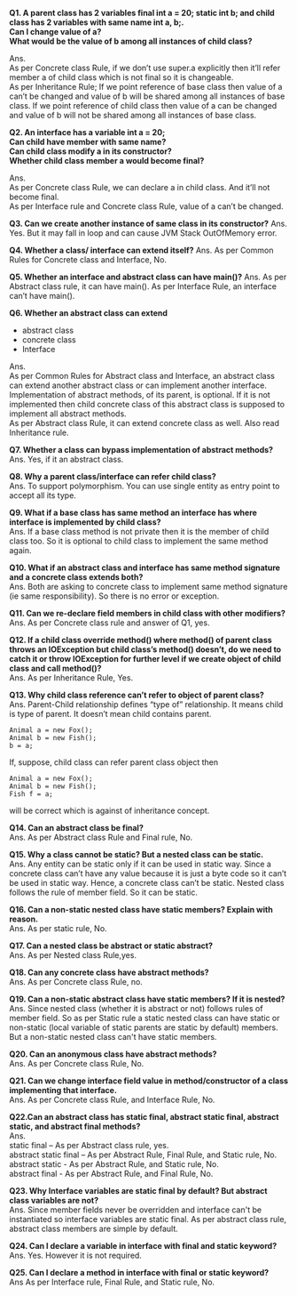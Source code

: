 **Q1. A parent class has 2 variables final int a = 20; static int b; and child class has 2 variables with same name int a, b;. 
<br/>Can I change value of a? 
<br/>What would be the value of b among all instances of child class?**

Ans.
<br/>As per Concrete class Rule, if we don’t use super.a explicitly then it’ll refer member a of child class which is not final so it is changeable.
<br/>As per Inheritance Rule; If we point reference of base class then value of a can’t be changed and value of b will be shared among all instances of base class. If we point reference of child class then value of a can be changed and value of b will not be shared among all instances of base class.

**Q2. An interface has a variable int a = 20;
<br/>Can child have member with same name?
<br/>Can child class modify a in its constructor?
<br/>Whether child class member a would become final?**

Ans.
<br/>As per Concrete class Rule, we can declare a in child class. And it’ll not become final.
<br/>As per Interface rule and Concrete class Rule, value of a can’t be changed.

**Q3. Can we create another instance of same class in its constructor?**
Ans. Yes. But it may fall in loop and can cause JVM Stack OutOfMemory error.

**Q4. Whether a class/ interface can extend itself?**
Ans. As per Common Rules for Concrete class and Interface, No.

**Q5. Whether an interface and abstract class can have main()?**
Ans. As per Abstract class rule, it can have main(). As per Interface Rule, an interface can’t have main().

**Q6. Whether an abstract class can extend**
* abstract class
* concrete class
* Interface

Ans. 
<br/>As per Common Rules for Abstract class and Interface, an abstract class can extend another abstract class or can implement another interface. Implementation of abstract methods, of its parent, is optional. If it is not implemented then child concrete class of this abstract class is supposed to implement all abstract methods.
<br/>As per Abstract class Rule, it can extend concrete class as well. Also read Inheritance rule.

**Q7. Whether a class can bypass implementation of abstract methods?**
<br/>Ans. Yes, if it an abstract class.

**Q8. Why a parent class/interface can refer child class?**
<br/>Ans. To support polymorphism. You can use single entity as entry point to accept all its type.

**Q9. What if a base class has same method an interface has where interface is implemented by child class?**
<br/>Ans. If a base class method is not private then it is the member of child class too. So it is optional to child class to implement the same method again.

**Q10. What if an abstract class and interface has same method signature and a concrete class extends both?**
<br/>Ans. Both are asking to concrete class to implement same method signature (ie same responsibility). So there is no error or exception.

**Q11. Can we re-declare field members in child class with other modifiers?**
<br/>Ans. As per Concrete class rule and answer of Q1, yes.

**Q12. If a child class override method() where method() of parent class throws an IOException but child class’s method() doesn’t, do we need to catch it or throw IOException for further level if we create object of child class and call method()?**
<br/>Ans. As per Inheritance Rule, Yes.

**Q13. Why child class reference can’t refer to object of parent class?**
<br/>Ans. Parent-Child relationship defines “type of” relationship. It means child is type of parent. It doesn’t mean child contains parent. 

```
Animal a = new Fox();
Animal b = new Fish();
b = a;
```

If, suppose, child class can refer parent class object then

```
Animal a = new Fox();
Animal b = new Fish();
Fish f = a;
```
will be correct which is against of inheritance concept.

**Q14. Can an abstract class be final?**
<br/>Ans. As per Abstract class Rule and Final rule, No.

**Q15. Why a class cannot be static? But a nested class can be static.**
<br/>Ans. Any entity can be static only if it can be used in static way. Since a concrete class can’t have any value because it is just a byte code so it can’t be used in static way. Hence, a concrete class can’t be static.
Nested class follows the rule of member field. So it can be static.

**Q16. Can a non-static nested class have static members? Explain with reason.**
<br/>Ans. As per static rule, No.

**Q17. Can a nested class be abstract or static abstract?**
<br/>Ans. As per Nested class Rule,yes.

**Q18. Can any concrete class have abstract methods?**
<br/>Ans. As per Concrete class Rule, no.

**Q19. Can a non-static abstract class have static members? If it is nested?**
<br/>Ans. Since nested class (whether it is abstract or not) follows rules of member field. So as per Static rule a static nested class can have static or non-static (local variable of static parents are static by default) members. But a non-static nested class can't have static members.

**Q20. Can an anonymous class have abstract methods?**
<br/>Ans. As per Concrete class Rule, No.

**Q21. Can we change interface field value in method/constructor of a class implementing that interface.**
<br/>Ans. As per Concrete class Rule, and Interface Rule, No.

**Q22.Can an abstract class has static final, abstract static final, abstract static, and abstract final methods?**
<br/>Ans. 
<br/>static final – As per Abstract class rule, yes.
<br/>abstract static final – As per Abstract Rule, Final Rule, and Static rule, No.
<br/>abstract static - As per Abstract Rule, and Static rule, No.
<br/>abstract final - As per Abstract Rule, and Final Rule, No.


**Q23. Why Interface variables are static final by default? But abstract class variables are not?**
<br/>Ans. Since member fields never be overridden and interface can't be instantiated so interface variables are static final. As per abstract class rule, abstract class members are simple by default.

**Q24. Can I declare a variable in interface with final and static keyword?**
<br/>Ans. Yes. However it is not required.

**Q25. Can I declare a method in interface with final or static keyword?**
<br/>Ans As per Interface rule, Final Rule, and Static rule, No.
